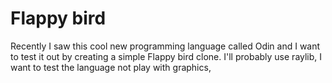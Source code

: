 # Flappy bird
Recently I saw this cool new programming language called Odin and I want to test it out by creating a simple Flappy bird clone.
I'll probably use raylib, I want to test the language not play with graphics,
